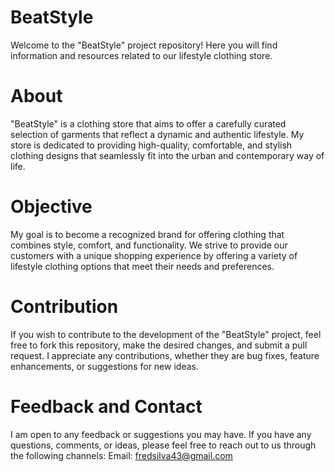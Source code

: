 # BeatStyle

Welcome to the "BeatStyle" project repository! Here you will find information and resources related to our lifestyle clothing store.

# About

"BeatStyle" is a clothing store that aims to offer a carefully curated selection of garments that reflect a dynamic and authentic lifestyle. My store is dedicated to providing high-quality, comfortable, and stylish clothing designs that seamlessly fit into the urban and contemporary way of life.

# Objective

My goal is to become a recognized brand for offering clothing that combines style, comfort, and functionality. We strive to provide our customers with a unique shopping experience by offering a variety of lifestyle clothing options that meet their needs and preferences.

# Contribution

If you wish to contribute to the development of the "BeatStyle" project, feel free to fork this repository, make the desired changes, and submit a pull request. I appreciate any contributions, whether they are bug fixes, feature enhancements, or suggestions for new ideas.

# Feedback and Contact

I am open to any feedback or suggestions you may have. If you have any questions, comments, or ideas, please feel free to reach out to us through the following channels:
Email: fredsilva43@gmail.com

